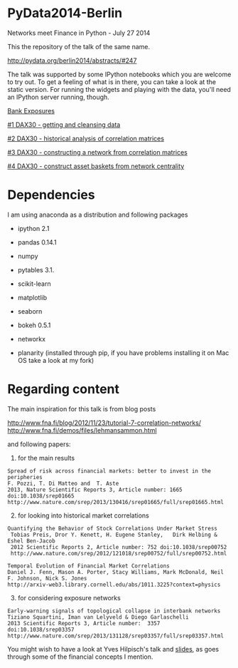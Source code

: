 PyData2014-Berlin
=================

Networks meet Finance in Python - July 27 2014

This the repository of the talk of the same name.

http://pydata.org/berlin2014/abstracts/#247


The talk was supported by some IPython notebooks which you are welcome to try out.
To get a feeling of what is in there, you can take a look at the static version.
For running the widgets and playing with the data, you'll need an IPython server running, though.

[Bank Exposures](http://nbviewer.ipython.org/github/mvaz/PyData2014-Berlin/blob/master/Bank%20Exposures.ipynb)

[#1 DAX30 - getting and cleansing data](http://nbviewer.ipython.org/github/mvaz/PyData2014-Berlin/blob/master/1%20-%20DAX30.ipynb)

[#2 DAX30 - historical analysis of correlation matrices](http://nbviewer.ipython.org/github/mvaz/PyData2014-Berlin/blob/master/2%20-%20DAX30%20Correlations.ipynb)

[#3 DAX30 - constructing a network from correlation matrices](http://nbviewer.ipython.org/github/mvaz/PyData2014-Berlin/blob/master/3%20-%20DAX30%20Network.ipynb)

[#4 DAX30 - construct asset baskets from network centrality](http://nbviewer.ipython.org/github/mvaz/PyData2014-Berlin/blob/master/4%20-%20DAX30%20Baskets.ipynb)

# Dependencies

I am using anaconda as a distribution and following packages

- ipython 2.1
- pandas 0.14.1
- numpy
- pytables 3.1.

- scikit-learn
- matplotlib
- seaborn
- bokeh 0.5.1

- networkx
- planarity (installed through pip, if you have problems installing it on Mac OS take a look at my fork)



# Regarding content

The main inspiration for this talk is from blog posts

  http://www.fna.fi/blog/2012/11/23/tutorial-7-correlation-networks/  
  http://www.fna.fi/demos/files/lehmansammon.html

and following papers:

  1. for the main results

    Spread of risk across financial markets: better to invest in the peripheries  
    F. Pozzi, T. Di Matteo and  T. Aste  
    2013, Nature Scientific Reports 3, Article number: 1665 doi:10.1038/srep01665  
    http://www.nature.com/srep/2013/130416/srep01665/full/srep01665.html

  2. for looking into historical market correlations

    Quantifying the Behavior of Stock Correlations Under Market Stress  
     Tobias Preis, Dror Y. Kenett, H. Eugene Stanley,	Dirk Helbing & Eshel Ben-Jacob  
     2012 Scientific Reports 2, Article number: 752 doi:10.1038/srep00752  
     http://www.nature.com/srep/2012/121018/srep00752/full/srep00752.html

    Temporal Evolution of Financial Market Correlations  
    Daniel J. Fenn, Mason A. Porter, Stacy Williams, Mark McDonald, Neil F. Johnson, Nick S. Jones  
    http://arxiv-web3.library.cornell.edu/abs/1011.3225?context=physics

  3. for considering exposure networks

    Early-warning signals of topological collapse in interbank networks  
    Tiziano Squartini, Iman van Lelyveld & Diego Garlaschelli  
    2013 Scientific Reports 3, Article number:  3357    doi:10.1038/srep03357  
    http://www.nature.com/srep/2013/131128/srep03357/full/srep03357.html


You might wish to have a look at Yves Hilpisch's talk and [slides](http://hilpisch.com/Large_Financial_Data.html#/), as goes through some of the financial concepts I mention.


